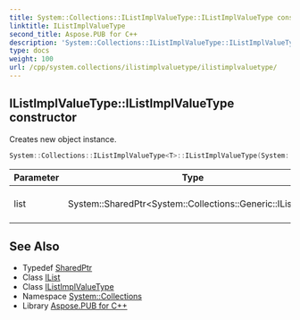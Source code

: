```yaml
---
title: System::Collections::IListImplValueType::IListImplValueType constructor
linktitle: IListImplValueType
second_title: Aspose.PUB for C++
description: 'System::Collections::IListImplValueType::IListImplValueType constructor. Creates new object instance in C++.'
type: docs
weight: 100
url: /cpp/system.collections/ilistimplvaluetype/ilistimplvaluetype/
---
```

## IListImplValueType::IListImplValueType constructor


Creates new object instance.

```cpp
System::Collections::IListImplValueType<T>::IListImplValueType(System::SharedPtr<System::Collections::Generic::IList<T>> list)
```


| Parameter | Type | Description |
| --- | --- | --- |
| list | System::SharedPtr\<System::Collections::Generic::IList\<T\>\> | generic collection to wrap |

## See Also

* Typedef [SharedPtr](../../../system/sharedptr/)
* Class [IList](../../../system.collections.generic/ilist/)
* Class [IListImplValueType](../)
* Namespace [System::Collections](../../)
* Library [Aspose.PUB for C++](../../../)
